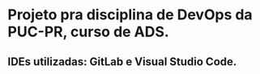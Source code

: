 # Projeto pra disciplina de DevOps da PUC-PR, curso de ADS.



## IDEs utilizadas: GitLab e Visual Studio Code.
